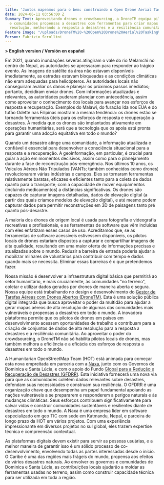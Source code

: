 ```yaml
---
title: 'Juntos mapeamos para o bem: construindo o Open Drone Aerial Tasking Manager'
date: 2024-06-11 03:56:00 Z
Summary Text: Aproveitando drones e crowdsourcing, a DroneTM equipa pilotos locais
  e comunidades propensas a desastres com ferramentas para criar mapas aéreos de alta
  resolução, melhorando a resposta a desastres e a resiliência comunitária.
Feature Image: "/uploads/DroneTM%20-%20Open%20Drone%20Aerial%20Tasking%20Manager.jpg"
Person: Fabrizio Scrollini
---
```


**> English version / Versión en español**

Em 2021, quando inundações severas atingiram o vale do rio Melamchi no centro do Nepal, as autoridades se apressaram para responder ao trágico evento. As imagens de satélite da área não estavam disponíveis imediatamente, as estradas estavam bloqueadas e as condições climáticas não eram adequadas para helicópteros. As autoridades locais não conseguiram avaliar os danos e planejar os próximos passos imediatos; portanto, decidiram enviar drones. Com informações atualizadas e relevantes, as autoridades puderam planejar com antecedência, assim como aproveitar o conhecimento dos locais para avançar nos esforços de resposta e recuperação. Exemplos do Malawi, do furacão Ida nos EUA e do tufão Odette nas Filipinas mostram a mesma tendência: os drones estão se tornando ferramentas úteis para os esforços de resposta e recuperação a desastres. À medida que os drones são implantados ativamente em operações humanitárias, será que a tecnologia que os apoia está pronta para garantir uma adoção equitativa em todo o mundo?

Quando um desastre atinge uma comunidade, a informação atualizada e confiável é essencial para desenvolver a consciência situacional para a resposta e a recuperação. A geoinformação, em particular, é crucial para guiar a ação em momentos decisivos, assim como para o planejamento durante a fase de reconstrução pós-emergência. Nos últimos 10 anos, os Veículos Aéreos Não Tripulados (VANTs; também conhecidos como drones) revolucionaram várias indústrias e campos. Eles se tornaram ferramentas relativamente baratas, eficazes e eficientes tanto para a coleta de dados quanto para o transporte; com a capacidade de mover equipamentos (incluindo medicamentos) a distâncias significativas. Os drones são capazes de capturar imagens detalhadas, dados de elevação digital (a partir dos quais criamos modelos de elevação digital), e até mesmo podem capturar dados para permitir reconstruções em 3D de paisagens tanto pré quanto pós-desastre.

A maioria dos drones de origem local é usada para fotografia e videografia recreativas e profissionais, e as ferramentas de software que vêm incluídas com eles enfatizam esses casos de uso. Acreditamos que, se as ferramentas de software acessíveis estivessem disponíveis, os pilotos locais de drones estariam dispostos a capturar e compartilhar imagens de alta qualidade, resultando em uma maior oferta de informações precisas e atualizadas sobre o mundo. Reduzir a barreira de entrada poderia ajudar a mobilizar milhares de voluntários para contribuir com tempo e dados quando mais se necessita. Eliminar essas barreiras é o que pretendemos fazer.

Nossa missão é desenvolver a infraestrutura digital básica que permitirá ao setor humanitário, e mais crucialmente, às comunidades "no terreno", coletar e utilizar dados gerados por drones de maneira aberta e segura. Nossa equipe está trabalhando no design e desenvolvimento do [Gestor de Tarefas Aéreas com Drones Abertos (DroneTM)](https://www.hotosm.org/tech-suite/drone-tasking-manager/). Esta é uma solução pública digital integrada que busca aproveitar o poder da multidão para ajudar a gerar mapas aéreos de alta resolução de algumas das comunidades mais vulneráveis e propensas a desastres em todo o mundo. A inovadora plataforma permite que os pilotos de drones em países em desenvolvimento acessem oportunidades de trabalho e contribuam para a criação de conjuntos de dados de alta resolução para a resposta a desastres e a resiliência comunitária. Ao aproveitar o poder do crowdsourcing, o DroneTM não só habilita pilotos locais de drones, mas também melhora a eficiência e a eficácia dos esforços de resposta a desastres em todo o mundo.

A Humanitarian OpenStreetMap Team (HOT) está animada para começar esta nova empreitada em parceria com a [Naxa](https://naxa.com.np/), junto com os Governos de Dominica e Santa Lúcia, e com o apoio do Fundo [Global para a Redução e Recuperação de Desastres (GFDRR)](https://www.gfdrr.org/en). Esta iniciativa fornecerá uma nova via para que as comunidades coletem dados relevantes sobre desastres, defendam suas necessidades e construam sua resiliência. O GFDRR é uma organização chave que desempenha um papel fundamental apoiando as nações vulneráveis a se prepararem e responderem a perigos naturais e às mudanças climáticas. Seus esforços contribuem significativamente para salvar vidas e construir comunidades sustentáveis e resilientes diante de desastres em todo o mundo. A Naxa é uma empresa líder em software especializado em geo TIC com sede em Katmandu, Nepal, e parceira de longo prazo da HOT em vários projetos. Com uma experiência impressionante em diversos projetos no sul global, eles trazem expertise técnica e compreensão contextual.

As plataformas digitais devem existir para servir as pessoas usuárias, e a melhor maneira de garantir isso é um sólido processo de co-desenvolvimento, envolvendo todas as partes interessadas desde o início. O Caribe é uma das regiões mais frágeis do mundo, propensa aos efeitos de vários desastres naturais. Ao envolver os governos e comunidades de Dominica e Santa Lúcia, as contribuições locais ajudarão a moldar as ferramentas usadas no terreno, assim como construir capacidade técnica para ser utilizada em toda a região.